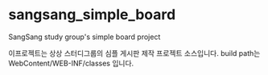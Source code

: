 sangsang_simple_board
=====================

SangSang study group's simple board project

이프로젝트는 상상 스터디그룹의 심플 게시판 제작 프로젝트 소스입니다.
build path는 WebContent/WEB-INF/classes 입니다.
